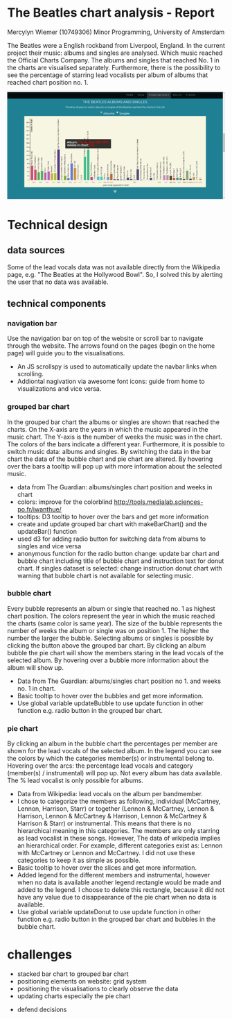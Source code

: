 # The Beatles chart analysis - Report #

Mercylyn Wiemer (10749306)
Minor Programming, University of Amsterdam

The Beatles were a English rockband from Liverpool, England. In the current
project their music: albums and singles are analysed. Which music reached the
Official Charts Company. The albums and singles that reached No. 1 in the charts
are visualised separately. Furthermore, there is the possibility to see the
percentage of starring lead vocalists per album of albums that reached chart position no. 1.


![](docs/chart_overview.png)

# Technical design #

## data sources ##
Some of the lead vocals data was not available directly from the Wikipedia page, e.g.
"The Beatles at the Hollywood Bowl". So, I solved this by alerting the user that no data was available.

## technical components ##
### navigation bar ###
Use the navigation bar on top of the website or scroll bar to navigate through the website. The arrows found on the pages (begin on the home page) will guide
you to the visualisations.

* An JS scrollspy is used to automatically update the navbar links when scrolling.
* Addiontal nagivation via awesome font icons: guide from home to visualizations and vice versa.

### grouped bar chart ###
In the grouped bar chart the albums or singles are shown that reached the charts.
On the X-axis are the years in which the music appeared in the music chart. The
Y-axis is the number of weeks the music was in the chart. The colors of the bars
indicate a different year. Furthermore, it is possible to switch music data:
albums and singles. By switching the data in the bar chart the data of the
bubble chart and pie chart are altered. By hovering over the bars a tooltip
will pop up with more information about the selected music.

* data from The Guardian: albums/singles chart position and weeks in chart
* colors: improve for the colorblind http://tools.medialab.sciences-po.fr/iwanthue/
* tooltips: D3 tooltip to hover over the bars and get more information
* create and update grouped bar chart with makeBarChart() and the updateBar() function
* used d3 for adding radio button for switching data from albums to singles and vice versa
* anonymous function for the radio button change: update bar chart and bubble chart         including title of bubble chart and instruction text for donut chart. If singles dataset
is selected: change instruction donut chart with warning that bubble chart is not available for selecting music.

### bubble chart ###
Every bubble represents an album or single that reached no. 1 as highest chart position.
The colors represent the year in which the music reached the charts (same color is same year).
The size of the bubble represents the number of weeks the album or single was on position 1.
The higher the number the larger the bubble. Selecting albums or singles is possible by clicking the button
above the grouped bar chart. By clicking an album bubble the pie chart will show
the members staring in the lead vocals of the selected album. By hovering over
a bubble more information about the album will show up.

* Data from The Guardian: albums/singles chart position no 1. and weeks no. 1 in chart.
* Basic tooltip to hover over the bubbles and get more information.
* Use global variable updateBubble to use update function in other function e.g. radio button in the grouped bar chart.

### pie chart ###
By clicking an album in the bubble chart the percentages per member are shown for
the lead vocals of the selected album. In the legend you can see the colors by
which the categories member(s) or instrumental belong to. Hovering over the arcs:
the percentage lead vocals and category (member(s) / instrumental) will pop up.
Not every album has data available. The % lead vocalist is only possible for albums.

* Data from Wikipedia: lead vocals on the album per bandmember.
* I chose to categorize the members as following, individual (McCartney, Lennon, Harrison,
    Starr) or together (Lennon & McCartney, Lennon & Harrison, Lennon & McCartney & Harrison, Lennon & McCartney & Harrison & Starr) or instrumental. This means that
    there is no hierarchical meaning in this categories. The members are only starring as lead vocalist in these songs. However, The data of wikipedia implies an hierarchical order. For example, different categories exist as: Lennon with McCartney or Lennon and McCartney. I did not use these categories to keep it as simple as possible.
* Basic tooltip to hover over the slices and get more information.
* Added legend for the different members and instrumental, however when no data is available another legend rectangle would be made and added to the legend. I choose to delete this rectangle, because it did not have any value due to disappearance of the pie chart when no data is available.
* Use global variable updateDonut to use update function in other function e.g. radio button in the grouped bar chart and bubbles in the bubble chart.

# challenges #
* stacked bar chart to grouped bar chart
* positioning elements on website: grid system
* positioning the visualisations to clearly observe the data
* updating charts especially the pie chart

- defend decisions

